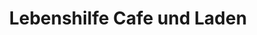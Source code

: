 ---
title: "Lebenshilfe Cafe und Laden"
url: /deggendorf/lebenshilfe-cafe-und-laden/
shop: Andenken
---